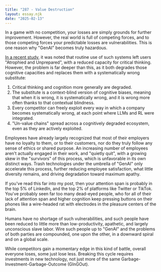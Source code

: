 ```yaml
---
title: "287 - Value Destruction"
layout: essay.njk
date: "2025-02-13"
---
```


In a game with no competition, your losses are simply grounds for further improvement. However, the real world is full of competing forces, and to those competing forces your predictable losses are vulnerabilities. This is one reason why "GenAI" becomes truly hazardous.

[In a recent study](https://lnkd.in/d4YVHWyA), it was noted that routine use of such systems left users "Atrophied and Unprepared", with a reduced capacity for critical thinking. However, the problem is far deeper than this, as it both degrades those cognitive capacities and replaces them with a systematically wrong substitute:

1. Critical thinking and cognition more generally are degraded.
2. The substitute is a context-blind version of cognitive biases, meaning that when it is wrong, it is systematically wrong, and it is wrong more often thanks to that contextual blindness.
3. Every competitor can freely exploit every way in which a company becomes systematically wrong, at each point where LLMs and RL were integrated.
4. "Un-value chains" spread across a cognitively degraded ecosystem, even as they are actively exploited.

Employees have already largely recognized that most of their employers have no loyalty to them, or to their customers, nor do they truly follow any sense of ethics or shared purpose. An increasing number of employees aren't actually engaged in their work, and "quietly quit", with a growing skew in the "survivors" of this process, which is unfavorable in its own distinct ways. Trash technologies under the umbrella of "GenAI" only accelerate this process, further reducing employee satisfaction, what little diversity remains, and driving degradation toward maximum apathy.

If you've read this far into my post, then your attention span is probably in the top 5% of LinkedIn, and the top 2% of platforms like Twitter or TikTok. You've probably seen far too many dead-eyed people, who for all of their lack of attention span and higher cognition keep pressing buttons on their phones like a wire-headed rat with electrodes in the pleasure centers of the brain.

Humans have no shortage of such vulnerabilities, and such people have been reduced to little more than low-productivity, apathetic, and largely unconscious slave labor. Wire such people up to "GenAI" and the problems of both parties are compounded, one upon the other, in a downward spiral and on a global scale.

While competitors gain a momentary edge in this kind of battle, overall everyone loses, some just lose less. Breaking this cycle requires investments in new technology, not just more of the same Garbage-Investment-Garbage-Outcome (GInGOut).

